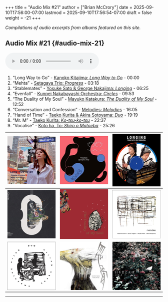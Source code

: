 +++
title = "Audio Mix #21"
author = ["Brian McCrory"]
date = 2025-09-10T17:56:00-07:00
lastmod = 2025-09-10T17:56:54-07:00
draft = false
weight = -21
+++

_Compilations of audio excerpts from albums featured on this site._


## Audio Mix #21 {#audio-mix-21}

<audio controls>
<source src="/audio/compilation-21.mp3" type="audio/mpeg">
This browser does not support the audio element.
</audio>

1.  “Long Way to Go” - [Kanoko Kitajima: _Long Way to Go_](https://www.jazzofjapan.com/p/kanoko-kitajima-long-way-to-go) - 00:00
2.  “Mehta” - [Setagaya Trio: _Progress_](https://www.jazzofjapan.com/p/setagaya-trio-progress) - 03:18
3.  “Stablemates” - [Yosuke Sato &amp; George Nakajima: _Longing_](https://www.jazzofjapan.com/p/yosuke-sato-george-nakajima-longing) - 06:25
4.  “Evenfall” - [Kunpei Nakabayashi Orchestra: _Circles_](https://www.jazzofjapan.com/p/kunpei-nakabayashi-orchestra-circles) - 09:53
5.  “The Duality of My Soul” - [Mayuko Katakura: _The Duality of My Soul_](https://www.jazzofjapan.com/p/mayuko-katakura-duality-of-my-soul) - 12:52
6.  “Conversation and Confession” - [Melodies: _Melodies_](https://www.jazzofjapan.com/p/melodies-melodies) - 16:05
7.  “Hand of Time” - [Taeko Kurita &amp; Akira Sotoyama: _Duo_](https://www.jazzofjapan.com/p/taeko-kurita-akira-sotoyama-duo) - 19:19
8.  “Mr. M” - [Taeko Kurita: _Ko-tsu-ko-tsu_](https://www.jazzofjapan.com/p/taeko-kurita-ko-tsu-ko-tsu) - 22:37
9.  “Vocalise” - [Koto ha, To: _Shiro o Matoeba_](https://www.jazzofjapan.com/p/koto-ha-to-shiro-o-matoeba) - 25:26

| ![](/images/kanoko-kitajima-long-way-to-go-460.jpeg)       | ![](/images/setagaya-trio-progress-460.jpeg)             | ![](/images/yosuke-sato-george-nakajima-longing-460.jpeg) |
|------------------------------------------------------------|----------------------------------------------------------|-----------------------------------------------------------|
| ![](/images/kunpei-nakabayashi-orchestra-circles-460.jpeg) | ![](/images/mayuko-katakura-duality-of-my-soul-460.jpeg) | ![](/images/melodies-melodies-460.jpeg)                   |
| ![](/images/taeko-kurita-akira-sotoyama-duo-460.jpeg)      | ![](/images/taeko-kurita-ko-tsu-ko-tsu-460.jpeg)         | ![](/images/koto-ha-to-shiro-o-mateoba-460.jpeg)          |

---

